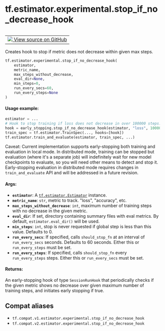<div itemscope itemtype="http://developers.google.com/ReferenceObject">
<meta itemprop="name" content="tf.estimator.experimental.stop_if_no_decrease_hook" />
<meta itemprop="path" content="Stable" />
</div>

# tf.estimator.experimental.stop_if_no_decrease_hook

<!-- Insert buttons and diff -->

<table class="tfo-notebook-buttons tfo-api" align="left">

<td>
  <a target="_blank" href="https://github.com/tensorflow/estimator/tree/master/tensorflow_estimator/python/estimator/early_stopping.py">
    <img src="https://www.tensorflow.org/images/GitHub-Mark-32px.png" />
    View source on GitHub
  </a>
</td></table>



Creates hook to stop if metric does not decrease within given max steps.

``` python
tf.estimator.experimental.stop_if_no_decrease_hook(
    estimator,
    metric_name,
    max_steps_without_decrease,
    eval_dir=None,
    min_steps=0,
    run_every_secs=60,
    run_every_steps=None
)
```



<!-- Placeholder for "Used in" -->


#### Usage example:



```python
estimator = ...
# Hook to stop training if loss does not decrease in over 100000 steps.
hook = early_stopping.stop_if_no_decrease_hook(estimator, "loss", 100000)
train_spec = tf.estimator.TrainSpec(..., hooks=[hook])
tf.estimator.train_and_evaluate(estimator, train_spec, ...)
```

Caveat: Current implementation supports early-stopping both training and
evaluation in local mode. In distributed mode, training can be stopped but
evaluation (where it's a separate job) will indefinitely wait for new model
checkpoints to evaluate, so you will need other means to detect and stop it.
Early-stopping evaluation in distributed mode requires changes in
`train_and_evaluate` API and will be addressed in a future revision.

#### Args:


* <b>`estimator`</b>: A <a href="../../../tf/estimator/Estimator.md"><code>tf.estimator.Estimator</code></a> instance.
* <b>`metric_name`</b>: `str`, metric to track. "loss", "accuracy", etc.
* <b>`max_steps_without_decrease`</b>: `int`, maximum number of training steps with no
  decrease in the given metric.
* <b>`eval_dir`</b>: If set, directory containing summary files with eval metrics. By
  default, `estimator.eval_dir()` will be used.
* <b>`min_steps`</b>: `int`, stop is never requested if global step is less than this
  value. Defaults to 0.
* <b>`run_every_secs`</b>: If specified, calls `should_stop_fn` at an interval of
  `run_every_secs` seconds. Defaults to 60 seconds. Either this or
  `run_every_steps` must be set.
* <b>`run_every_steps`</b>: If specified, calls `should_stop_fn` every
  `run_every_steps` steps. Either this or `run_every_secs` must be set.


#### Returns:

An early-stopping hook of type `SessionRunHook` that periodically checks
if the given metric shows no decrease over given maximum number of
training steps, and initiates early stopping if true.


## Compat aliases

* `tf.compat.v1.estimator.experimental.stop_if_no_decrease_hook`
* `tf.compat.v2.estimator.experimental.stop_if_no_decrease_hook`

